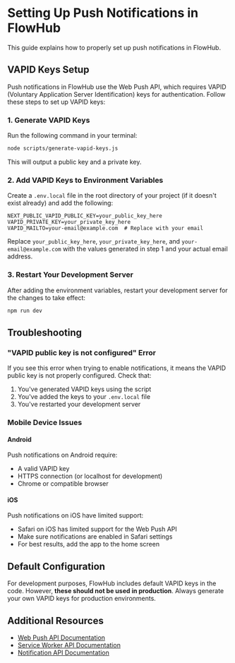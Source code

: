 # Setting Up Push Notifications in FlowHub

This guide explains how to properly set up push notifications in FlowHub.

## VAPID Keys Setup

Push notifications in FlowHub use the Web Push API, which requires VAPID (Voluntary Application Server Identification) keys for authentication. Follow these steps to set up VAPID keys:

### 1. Generate VAPID Keys

Run the following command in your terminal:

```bash
node scripts/generate-vapid-keys.js
```

This will output a public key and a private key.

### 2. Add VAPID Keys to Environment Variables

Create a `.env.local` file in the root directory of your project (if it doesn't exist already) and add the following:

```
NEXT_PUBLIC_VAPID_PUBLIC_KEY=your_public_key_here
VAPID_PRIVATE_KEY=your_private_key_here
VAPID_MAILTO=your-email@example.com  # Replace with your email
```

Replace `your_public_key_here`, `your_private_key_here`, and `your-email@example.com` with the values generated in step 1 and your actual email address.

### 3. Restart Your Development Server

After adding the environment variables, restart your development server for the changes to take effect:

```bash
npm run dev
```

## Troubleshooting

### "VAPID public key is not configured" Error

If you see this error when trying to enable notifications, it means the VAPID public key is not properly configured. Check that:

1. You've generated VAPID keys using the script
2. You've added the keys to your `.env.local` file
3. You've restarted your development server

### Mobile Device Issues

#### Android

Push notifications on Android require:
- A valid VAPID key
- HTTPS connection (or localhost for development)
- Chrome or compatible browser

#### iOS

Push notifications on iOS have limited support:
- Safari on iOS has limited support for the Web Push API
- Make sure notifications are enabled in Safari settings
- For best results, add the app to the home screen

## Default Configuration

For development purposes, FlowHub includes default VAPID keys in the code. However, **these should not be used in production**. Always generate your own VAPID keys for production environments.

## Additional Resources

- [Web Push API Documentation](https://developer.mozilla.org/en-US/docs/Web/API/Push_API)
- [Service Worker API Documentation](https://developer.mozilla.org/en-US/docs/Web/API/Service_Worker_API)
- [Notification API Documentation](https://developer.mozilla.org/en-US/docs/Web/API/Notification)